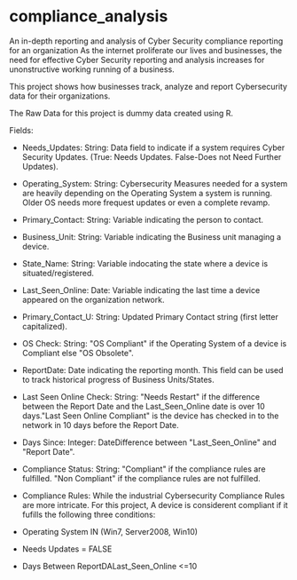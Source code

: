 # compliance_analysis
An in-depth reporting and analysis of Cyber Security compliance reporting for an organization
As the internet proliferate our lives and businesses, the need for effective Cyber Security reporting and analysis increases for unonstructive working running of a business.

This project shows how businesses track, analyze and report Cybersecurity data for their organizations.

The Raw Data for this project is dummy data created using R.

Fields:

- Needs_Updates: String: Data field to indicate if a system requires Cyber Security Updates. (True: Needs Updates. False-Does not Need Further Updates).

- Operating_System: String: Cybersecurity Measures needed for a system are heavily depending on the Operating System a system is running. Older OS needs more frequest updates or even a complete revamp.

- Primary_Contact: String: Variable indicating the person to contact.

- Business_Unit: String: Variable indicating the Business unit managing a device.

- State_Name: String: Variable indocating the state where a device is situated/registered.

- Last_Seen_Online: Date: Variable indicating the last time a device appeared on the organization network.

- Primary_Contact_U: String: Updated Primary Contact string (first letter capitalized).

- OS Check: String: "OS Compliant" if the Operating System of a device is Compliant else "OS Obsolete".

- ReportDate: Date indicating the reporting month. This field can be used to track historical progress of Business Units/States.

- Last Seen Online Check: String: "Needs Restart" if the difference between the Report Date and the Last_Seen_Online date is over 10 days."Last Seen Online Compliant" is the device has checked in to the network in 10 days before the Report Date.

- Days Since: Integer: DateDifference between "Last_Seen_Online" and "Report Date".

- Compliance Status: String: "Compliant" if the compliance rules are fulfilled. "Non Compliant" if the compliance rules are not fulfilled.

- Compliance Rules: While the industrial Cybersecurity Compliance Rules are more intricate. For this project, A device is considerent compliant if it fufills the following three conditions:

- Operating System IN (Win7, Server2008, Win10)
- Needs Updates = FALSE
- Days Between ReportDALast_Seen_Online <=10


